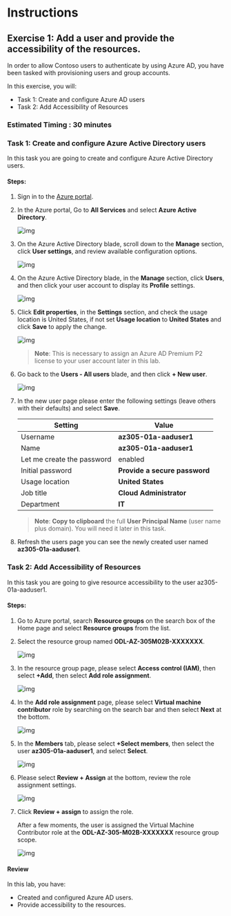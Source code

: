 # Instructions

## Exercise 1: Add a user and provide the accessibility of the resources.

In order to allow Contoso users to authenticate by using Azure AD, you have been tasked with provisioning users and group accounts. 

In this exercise, you will:

+ Task 1: Create and configure Azure AD users 
+ Task 2: Add Accessibility of Resources

### Estimated Timing : 30 minutes

### Task 1: Create and configure Azure Active Directory users

In this task you are going to create and configure Azure Active Directory users.

#### Steps:

1. Sign in to the [Azure portal](https://portal.azure.com).

2. In the Azure portal, Go to **All Services** and select **Azure Active Directory**.

    ![img](../media/use1.png)

3. On the Azure Active Directory blade, scroll down to the **Manage** section, click **User settings**, and review available configuration options.

    ![img](../media/nuse1.png)

4. On the Azure Active Directory blade, in the **Manage** section, click **Users**, and then click your user account to display its **Profile** settings. 

    ![img](../media/nuse2.png)

5. Click **Edit properties**, in the **Settings** section, and check the usage location is United States, if not set **Usage location** to **United States** and click **Save** to apply the change.

    ![img](../media/nuse3.png)

    >**Note**: This is necessary to assign an Azure AD Premium P2 license to your user account later in this lab.

6. Go back to the **Users - All users** blade, and then click **+ New user**.

    ![img](../media/nuse4.png)

7. In the new user page please enter the following settings (leave others with their defaults) and select **Save**.

    | Setting | Value |
    | --- | --- |
    | Username | **az305-01a-aaduser1** |
    | Name | **az305-01a-aaduser1** |
    | Let me create the password | enabled |
    | Initial password | **Provide a secure password** |
    | Usage location | **United States** |
    | Job title | **Cloud Administrator** |
    | Department | **IT** |

    >**Note**: **Copy to clipboard** the full **User Principal Name** (user name plus domain). You will need it later in this task.

7. Refresh the users page you can see the newly created user named **az305-01a-aaduser1**.


### Task 2: Add Accessibility of Resources

In this task you are going to give resource accessibility to the user az305-01a-aaduser1.

#### Steps:

1. Go to Azure portal, search **Resource groups** on the search box of the Home page and select **Resource groups** from the list.

2. Select the resource group named **ODL-AZ-305M02B-XXXXXXX**.

    ![img](../media/nres1.png)

3. In the resource group page, please select **Access control (IAM)**, then select **+Add**, then select **Add role assignment**.

    ![img](../media/nres2.png)

4. In the **Add role assignment** page, please select **Virtual machine contributor** role by searching on the search bar and then select **Next** at the bottom.

    ![img](../media/nres3.png)

5. In the **Members** tab, please select **+Select members**, then select the user **az305-01a-aaduser1**, and select **Select**.

    ![img](../media/nres4.png)

6. Please select **Review + Assign** at the bottom, review the role assignment settings.

    ![img](../media/nres5.png)

7. Click **Review + assign** to assign the role.

   After a few moments, the user is assigned the Virtual Machine Contributor role at the **ODL-AZ-305-M02B-XXXXXXX** resource group scope.

    ![img](../media/nres6.png)

#### Review

In this lab, you have:

- Created and configured Azure AD users.
- Provide accessibility to the resources.
